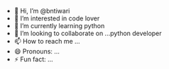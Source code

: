 - 👋 Hi, I’m @bntiwari
- 👀 I’m interested in code lover 
- 🌱 I’m currently learning python
- 💞️ I’m looking to collaborate on ...python developer 
- 📫 How to reach me ...
- 😄 Pronouns: ...
- ⚡ Fun fact: ...

<!---
bntiwari/bntiwari is a ✨ special ✨ repository because its `README.md` (this file) appears on your GitHub profile.
You can click the Preview link to take a look at your changes.
--->
